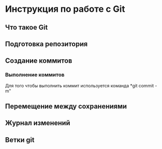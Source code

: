 # Инструкция по работе с Git

## Что такое Git

## Подготовка репозитория

## Создание коммитов

### Выполнение коммитов ### 

Для того чтобы выполнить коммит используется команда *git commit -m"

## Перемещение между сохранениями

## Журнал изменений

## Ветки git

##